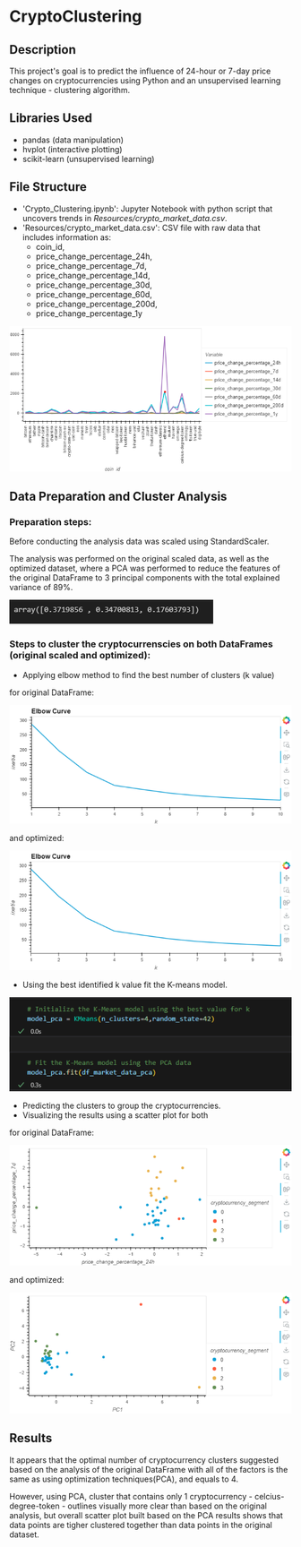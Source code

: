 # CryptoClustering

## Description
This project's goal is to predict the influence of 24-hour or 7-day price changes on cryptocurrencies using Python and an unsupervised learning technique - clustering algorithm.

## Libraries Used
- pandas (data manipulation)
- hvplot (interactive plotting)
- scikit-learn (unsupervised learning)

## File Structure
- 'Crypto_Clustering.ipynb': Jupyter Notebook with python script that uncovers trends in *Resources/crypto_market_data.csv*. 
- 'Resources/crypto_market_data.csv': CSV file with raw data that includes information as:
    - coin_id,
    - price_change_percentage_24h,
    - price_change_percentage_7d,
    - price_change_percentage_14d,
    - price_change_percentage_30d,
    - price_change_percentage_60d,
    - price_change_percentage_200d,
    - price_change_percentage_1y

![Getting Started](images/data.png)

## Data Preparation and Cluster Analysis
### Preparation steps:
Before conducting the analysis data was scaled using StandardScaler.

The analysis was performed on the original scaled data, as well as the optimized dataset, where a PCA was performed to reduce the features of the original DataFrame to 3 principal components with the total explained variance of 89%.

![Getting Started](images/PCA3.png)

### Steps to cluster the cryptocurrenscies on both DataFrames (original scaled and optimized):
- Applying elbow method to find the best number of clusters (k value)

for original DataFrame:

![Getting Started](images/ElbowCurve0.png)

and optimized:

![Getting Started](images/ElbowCurvePCA.png)

- Using the best identified k value fit the K-means model.

![Getting Started](images/fit_model.png)

- Predicting the clusters to group the cryptocurrencies.
- Visualizing the results using a scatter plot for both 

for original DataFrame:

![Getting Started](images/clusters0.png)

and optimized:

![Getting Started](images/clustersPCA.png)


## Results

It appears that the optimal number of cryptocurrency clusters suggested based on the analysis of the original DataFrame with all of the factors is the same as using optimization techniques(PCA), and equals to 4. 

However, using PCA, cluster that contains only 1 cryptocurrency - celcius-degree-token - outlines visually more clear than based on the original analysis, but overall scatter plot built based on the PCA results shows that data points are tigher clustered together than data points in the original dataset. 